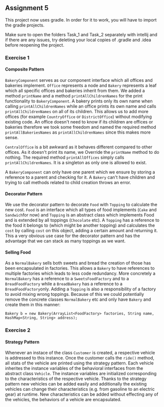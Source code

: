 ## Assignment 5
This project now uses gradle. In order for it to work, you will have to import the gradle projects.

Make sure to open the folders Task_1 and Task_2 separately with intellij and if there are any issues, try deleting your local copies of .gradle and .idea before reopening the project.

### Exercise 1

#### Composite Pattern
`BakeryComponent` serves as our component interface which all offices and bakeries implement.
`Office` represents a node and `Bakery` represents a leaf which all specific offices and bakeries
inherit from them.
We added a method `printName` and a method `printAllChildrenNames` for the print functionality to `BakeryComponent`.
A bakery prints only its own name when calling `printAllChildrenNames` while an office prints its own name 
and calls `printAllChildrenNames` on all of its children. 
This allows us to add more offices (for example `CountryOffice` or `DistrictOffice`) without 
modifying existing code. An office doesn't need to know if its children are offices or 
bakeries therefore we took some freedom and named the required method 
`printAllBakeriesNames` as `printAllChildrenNames` since this makes more sense.

`CentralOffice` is a bit awkward as it behaves different compared to other offices. 
As it doesn't print its name, we Override the `printName` method to do nothing.
The required method `printAllOffices` simply calls `printAllChildrenNames`.
It is a singleton as only one is allowed to exist. 

A `BakeryComponent` can only have one parent which we ensure by storing a reference to a parent
and checking for it. A `Bakery` can't have children and trying to call methods related to child
creation throws an error.


#### Decorator Pattern
We use the decorator pattern to decorate `Food` with `Topping` to calculate the new cost. `Food` is an interface which all types of
food implements (`Cake` and `Sandwich`for now) and 
`Topping` is an abstract class which implements Food and is extended by all toppings (`Chocolate` etc).
A `Topping` has a reference to the food it belongs to (which might be another topping) and calculates the `cost` by calling 
`cost` on this object, adding a certain amount and returning it. This a very obvious use case for the decorator pattern and has
the advantage that we can stack as many toppings as we want.


#### Selling Food

As a `NormalBakery` sells both sweets and bread the creation of those has been encapsulated in factories. This allows 
a `Bakery` to have references to multiple factories which leads to less code redundancy. More concretely a `NormalBakery` has 
a reference to a `SweetsFoodFactory` and to a `BreadFoodFactory` while a `BreadBakery` has a reference to a `BreadFoodFactory`only.
Adding a `Topping` is also a responsibility of a factory to avoid mixing wrong toppings. Because of this we could potentially remove
the concrete classes `NormalBakery` etc and only have `Bakery` and create them in this manner:
```
Bakery b = new Bakery(ArrayList<FoodFactory> factories, String name, HashMap<String, String> address);
```

### Exercise 2

#### Strategy Pattern
Whenever an instace of the class `Customer` is created, a respective vehicle is addressed to this instance.
Once the customer calls the `ride()` method, all stats of the vehicle are printed using the strategy pattern.
Each vehicle inherites the instance variables of the behavioral interfaces from the abstract class `Vehicle`.
The instance variables are initialized corresponding to the characteristics of the respective vehicle. Thanks to the strategy pattern
new vehicles can be added easily and additionally the existing vehicles can change their characteristics (e.g. from gasoline
to an electric gear) at runtime. New characteristics can be added without effecting any of the vehicles, the behaviors of a vehicle are
encapsulated.
